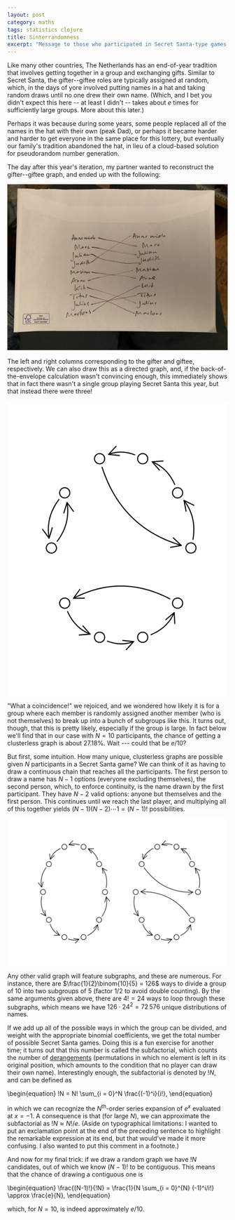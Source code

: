 ```yaml
---
layout: post
category: maths
tags: statistics clojure
title: Sinterrandomness
excerpt: "Message to those who participated in Secret Santa-type games this year: you may have been unwittingly approximating $e$ in one of the most inane ways possible."
---
```


Like many other countries, The Netherlands has an end-of-year tradition that involves getting together in a group and exchanging gifts. Similar to Secret Santa, the gifter--giftee roles are typically assigned at random, which, in the days of yore involved putting names in a hat and taking random draws until no one drew their own name. (Which, and I bet you didn't expect this here -- at least I didn't -- takes about $e$ times for sufficiently large groups. More about this later.)

Perhaps it was because during some years, some people replaced all of the names in the hat with their own (peak Dad), or perhaps it became harder and harder to get everyone in the same place for this lottery, but eventually our family's tradition abandoned the hat, in lieu of a cloud-based solution for pseudorandom number generation.

The day after this year's iteration, my partner wanted to reconstruct the gifter--giftee graph, and ended up with the following:

![](/attach/sinterrandomness/sinterrandomness.jpg)

The left and right columns corresponding to the gifter and giftee, respectively. We can also draw this as a directed graph, and, if the back-of-the-envelope calculation wasn't convincing enough, this immediately shows that in fact there wasn't a single group playing Secret Santa this year, but that instead there were three!

<div style="text-align:center">
<img align="center" src="/attach/sinterrandomness/graph.svg">
</div>

"What a coincidence!" we rejoiced, and we wondered how likely it is for a group where each member is randomly assigned another member (who is not themselves) to break up into a bunch of subgroups like this. It turns out, though, that this is pretty likely, especially if the group is large. In fact below we'll find that in our case with $N = 10$ participants, the chance of getting a clusterless graph is about 27.18%. Wait --- could that be $e/10$?

But first, some intuition. How many unique, clusterless graphs are possible given $N$ participants in a Secret Santa game? We can think of it as having to draw a continuous chain that reaches all the participants. The first person to draw a name has $N-1$ options (everyone excluding themselves), the second person, which, to enforce continuity, is the name drawn by the first participant. They have $N - 2$ valid options: anyone but themselves and the first person. This continues until we reach the last player, and multiplying all of this together yields $(N-1)(N-2)\cdots 1 = (N - 1)!$ possibilities.

<div style="text-align:center">
<img align="center" src="/attach/sinterrandomness/graph-2.svg">
</div>

Any other valid graph will feature subgraphs, and these are numerous. For instance, there are $\frac{1}{2}\binom{10}{5} = 126$ ways to divide a group of 10 into two subgroups of 5 (factor $1/2$ to avoid double counting). By the same arguments given above, there are $4! = 24$ ways to loop through these subgraphs, which means we have $126 \cdot 24^2 = 72\,576$ unique distributions of names.

If we add up all of the possible ways in which the group can be divided, and weight with the appropriate binomial coefficients, we get the total number of possible Secret Santa games. Doing this is a fun exercise for another time; it turns out that this number is called the subfactorial, which counts the number of [derangements](https://en.wikipedia.org/wiki/Derangement) (permutations in which no element is left in its original position, which amounts to the condition that no player can draw their own name). Interestingly enough, the subfactorial is denoted by $!N$, and can be defined as

\begin{equation}
!N = N! \sum_{i = 0}^N \frac{(-1)^i}{i!},
\end{equation}

in which we can recognize the $N^\mathrm{th}$-order series expansion of $e^x$ evaluated at $x = -1$. A consequence is that (for large $N$), we can approximate the subfactorial as $!N \approx N!/e$. (Aside on typographical limitations: I wanted to put an exclamation point at the end of the preceding sentence to highlight the remarkable expression at its end, but that would've made it more confusing. I also wanted to put this comment in a footnote.)

And now for my final trick: if we draw a random graph we have $!N$ candidates, out of which we know $(N - 1)!$ to be contiguous. This means that the chance of drawing a contiguous one is

\begin{equation}
\frac{(N-1)!}{!N} = \frac{1}{N \sum_{i = 0}^{N} (-1)^i/i!} \approx \frac{e}{N},
\end{equation}

which, for $N = 10$, is indeed approximately $e/10$.
